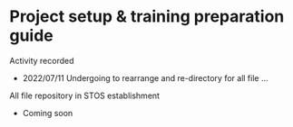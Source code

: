 # Project setup & training preparation guide

Activity recorded
- 2022/07/11 Undergoing to rearrange and re-directory for all file ...

All file repository in STOS establishment
- Coming soon

